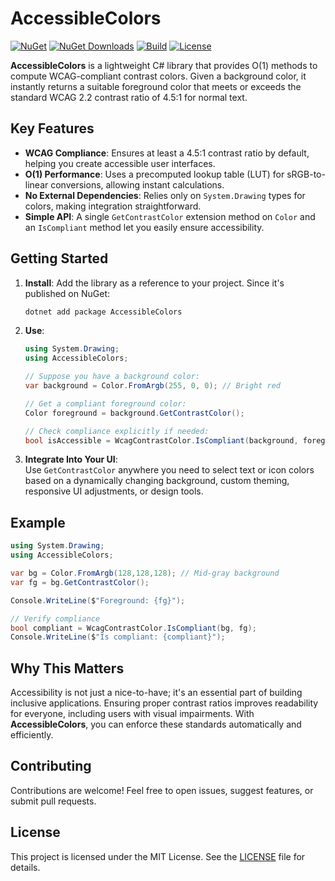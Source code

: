 # AccessibleColors

[![NuGet](https://img.shields.io/nuget/v/AccessibleColors.svg?label=NuGet)](https://www.nuget.org/packages/AccessibleColors/)
[![NuGet Downloads](https://img.shields.io/nuget/dt/AccessibleColors.svg)](https://www.nuget.org/packages/AccessibleColors/)
[![Build](https://github.com/willibrandon/AccessibleColors/actions/workflows/ci.yml/badge.svg)](https://github.com/willibrandon/AccessibleColors/actions/workflows/ci.yml)
[![License](https://img.shields.io/badge/license-MIT-blue.svg)](LICENSE)

**AccessibleColors** is a lightweight C# library that provides O(1) methods to compute WCAG-compliant contrast colors. Given a background color, it instantly returns a suitable foreground color that meets or exceeds the standard WCAG 2.2 contrast ratio of 4.5:1 for normal text.

## Key Features

- **WCAG Compliance**: Ensures at least a 4.5:1 contrast ratio by default, helping you create accessible user interfaces.
- **O(1) Performance**: Uses a precomputed lookup table (LUT) for sRGB-to-linear conversions, allowing instant calculations.
- **No External Dependencies**: Relies only on `System.Drawing` types for colors, making integration straightforward.
- **Simple API**: A single `GetContrastColor` extension method on `Color` and an `IsCompliant` method let you easily ensure accessibility.

## Getting Started

1. **Install**: Add the library as a reference to your project. Since it's published on NuGet:
   ```bash
   dotnet add package AccessibleColors
   ```

2. **Use**:
   ```csharp
   using System.Drawing;
   using AccessibleColors;

   // Suppose you have a background color:
   var background = Color.FromArgb(255, 0, 0); // Bright red

   // Get a compliant foreground color:
   Color foreground = background.GetContrastColor();
   
   // Check compliance explicitly if needed:
   bool isAccessible = WcagContrastColor.IsCompliant(background, foreground);
   ```

3. **Integrate Into Your UI**:  
   Use `GetContrastColor` anywhere you need to select text or icon colors based on a dynamically changing background, custom theming, responsive UI adjustments, or design tools.

## Example

```csharp
using System.Drawing;
using AccessibleColors;

var bg = Color.FromArgb(128,128,128); // Mid-gray background
var fg = bg.GetContrastColor();

Console.WriteLine($"Foreground: {fg}");

// Verify compliance
bool compliant = WcagContrastColor.IsCompliant(bg, fg);
Console.WriteLine($"Is compliant: {compliant}");
```

## Why This Matters

Accessibility is not just a nice-to-have; it's an essential part of building inclusive applications. Ensuring proper contrast ratios improves readability for everyone, including users with visual impairments. With **AccessibleColors**, you can enforce these standards automatically and efficiently.

## Contributing

Contributions are welcome! Feel free to open issues, suggest features, or submit pull requests.

## License

This project is licensed under the MIT License. See the [LICENSE](https://github.com/willibrandon/AccessibleColors/blob/main/LICENSE) file for details.

